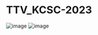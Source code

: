 # TTV_KCSC-2023
![image](https://user-images.githubusercontent.com/94669750/212812706-739e1a27-2ca5-47a4-84cf-c76a36e9d002.png)
![image](https://user-images.githubusercontent.com/94669750/212812844-7daf00d0-5bba-4eab-8470-a577d7cbdfee.png)
